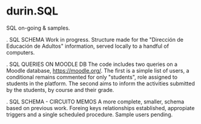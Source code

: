 # durin.SQL
SQL on-going &amp; samples.

. SQL SCHEMA
Work in progress. Structure made for the "Dirección de Educación de Adultos" information, served locally to a handful of computers. 

. SQL QUERIES ON MOODLE DB
The code includes two queries on a Moodle database, https://moodle.org/. The first is a simple list of users, a conditional remains commented for only "students", role assigned to students in the platform. The second aims to inform the activities submitted by the students, by course and their grade. 


. SQL SCHEMA - CIRCUITO MEMOS
A more complete, smaller, schema based on previous work. Foreing keys relationships established, appropiate triggers and a single scheduled procedure. Sample users pending.
